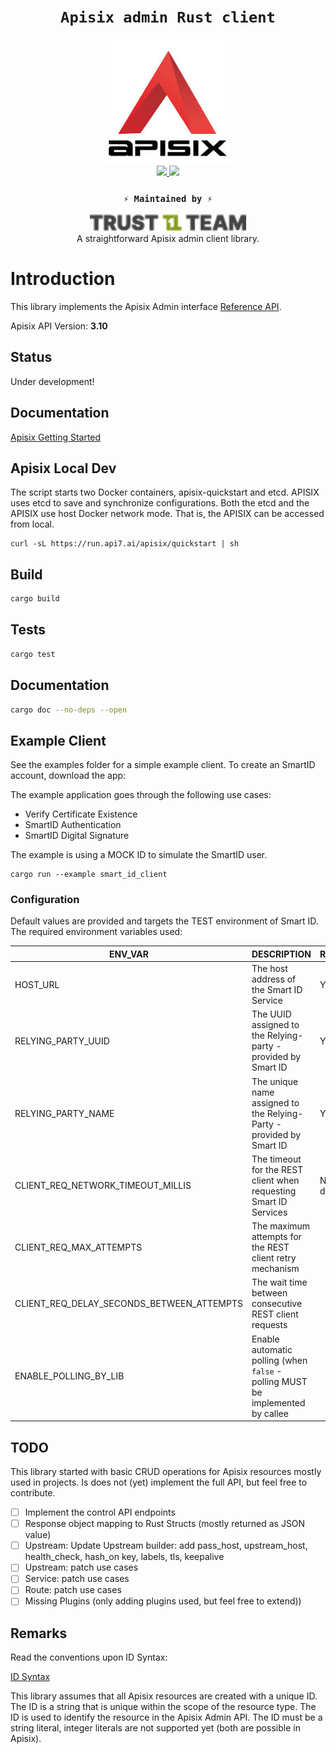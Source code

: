 <div align="center">
    <h1><code>Apisix admin Rust client</code></h1>
    <div><img src="./assets/apisix.jpeg" width="200"/></div>
    <a href="https://docs.rs/smart_id_rust_client/">
        <img src="https://docs.rs/teloxide/badge.svg">  
    </a>
    <a href="https://crates.io/crates/smart_id_rust_client">
        <img src="https://img.shields.io/crates/v/smart_id_rust_client.svg">
    </a>
    <h3><code>⚡ Maintained by ⚡</code></h3>
    <div><img src="./assets/t1t.png" width="250"/></div>


<div>A straightforward Apisix admin client library.</div>

</div>

# Introduction
This library implements the Apisix Admin interface [Reference API](https://apisix.apache.org/docs/apisix/admin-api).

Apisix API Version: **3.10**

## Status
Under development!

## Documentation

[Apisix Getting Started](https://apisix.apache.org/docs/apisix/getting-started/README/)


## Apisix Local Dev

The script starts two Docker containers, apisix-quickstart and etcd. APISIX uses etcd to save and synchronize configurations.
Both the etcd and the APISIX use host Docker network mode. That is, the APISIX can be accessed from local.

```shell
curl -sL https://run.api7.ai/apisix/quickstart | sh
```

## Build

```zsh
cargo build
```

## Tests

```zsh
cargo test
```

## Documentation

```zsh
cargo doc --no-deps --open
```
 
## Example Client

See the examples folder for a simple example client.
To create an SmartID account, download the app:

The example application goes through the following use cases:
- Verify Certificate Existence
- SmartID Authentication
- SmartID Digital Signature

The example is using a MOCK ID to simulate the SmartID user.

```shell
cargo run --example smart_id_client
```

### Configuration
Default values are provided and targets the TEST environment of Smart ID. 
The required environment variables used:

| ENV_VAR                                   | DESCRIPTION                                                                    | REQUIRED       |
|-------------------------------------------|--------------------------------------------------------------------------------|----------------|
| HOST_URL                                  | The host address of the Smart ID Service                                       | Y              |
| RELYING_PARTY_UUID                        | The UUID assigned to the Relying-party - provided by Smart ID                  | Y              |
| RELYING_PARTY_NAME                        | The unique name assigned to the Relying-Party - provided by Smart ID           | Y              |
| CLIENT_REQ_NETWORK_TIMEOUT_MILLIS         | The timeout for the REST client when requesting Smart ID Services              | N - default () |
| CLIENT_REQ_MAX_ATTEMPTS                   | The maximum attempts for the REST client retry mechanism                       |                |
| CLIENT_REQ_DELAY_SECONDS_BETWEEN_ATTEMPTS | The wait time between consecutive REST client requests                         |                |
| ENABLE_POLLING_BY_LIB                     | Enable automatic polling (when `false` - polling MUST be implemented by callee |                |


## TODO

This library started with basic CRUD operations for Apisix resources mostly used in projects. 
Is does not (yet) implement the full API, but feel free to contribute.

- [ ] Implement the control API endpoints
- [ ] Response object mapping to Rust Structs (mostly returned as JSON value)
- [ ] Upstream: Update Upstream builder: add pass_host, upstream_host, health_check, hash_on key, labels, tls, keepalive
- [ ] Upstream: patch use cases
- [ ] Service: patch use cases
- [ ] Route: patch use cases
- [ ] Missing Plugins (only adding plugins used, but feel free to extend))

## Remarks

Read the conventions upon ID Syntax:

[ID Syntax](https://apisix.apache.org/docs/apisix/admin-api/#quick-note-on-id-syntax)

This library assumes that all Apisix resources are created with a unique ID. The ID is a string that is unique within the scope of the resource type. The ID is used to identify the resource in the Apisix Admin API. 
The ID must be a string literal, integer literals are not supported yet (both are possible in Apisix).


